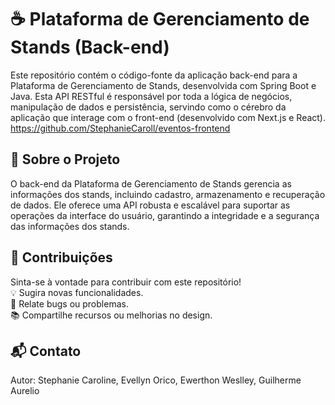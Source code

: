 # ☕ Plataforma de Gerenciamento de Stands (Back-end)

Este repositório contém o código-fonte da aplicação back-end para a Plataforma de Gerenciamento de Stands, desenvolvida com Spring Boot e Java. Esta API RESTful é responsável por toda a lógica de negócios, manipulação de dados e persistência, servindo como o cérebro da aplicação que interage com o front-end (desenvolvido com Next.js e React). <br>
https://github.com/StephanieCaroll/eventos-frontend

## 🌟 Sobre o Projeto

O back-end da Plataforma de Gerenciamento de Stands gerencia as informações dos stands, incluindo cadastro, armazenamento e recuperação de dados. Ele oferece uma API robusta e escalável para suportar as operações da interface do usuário, garantindo a integridade e a segurança das informações dos stands.

## 🤝 Contribuições
Sinta-se à vontade para contribuir com este repositório! <br>
💡 Sugira novas funcionalidades.<br>
🐛 Relate bugs ou problemas.<br>
📚 Compartilhe recursos ou melhorias no design.<br>

## 📬 Contato
Autor: Stephanie Caroline, Evellyn Orico, Ewerthon Weslley, Guilherme Aurelio  <br>

